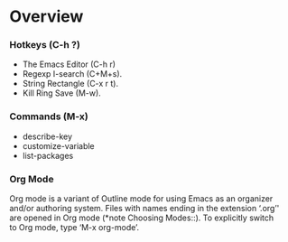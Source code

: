# Overview

### Hotkeys (C-h ?)
* The Emacs Editor (C-h r)
* Regexp I-search (C+M+s).
* String Rectangle (C-x r t).
* Kill Ring Save (M-w).

### Commands (M-x)
* describe-key
* customize-variable
* list-packages

### Org Mode
Org mode is a variant of Outline mode for using Emacs as an organizer<br />
and/or authoring system.  Files with names ending in the extension ‘.org’'<br />
are opened in Org mode (*note Choosing Modes::).  To explicitly switch<br />
to Org mode, type ‘M-x org-mode’.
